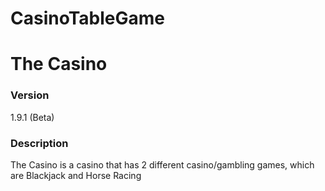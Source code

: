 # CasinoTableGame

<h1>The Casino</h1>

<h3>Version</h3>
  1.9.1 (Beta) 
  
<h3>Description</h3>
  The Casino is a casino that has 2 different casino/gambling games, which are Blackjack and Horse Racing
